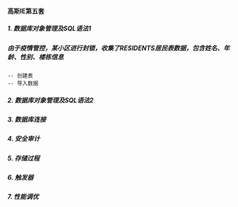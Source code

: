 #### 高斯IE第五套

##### 1. 数据库对象管理及SQL语法1

##### 	由于疫情管控，某小区进行封锁，收集了RESIDENTS居民表数据，包含姓名、年龄、性别、楼栋信息

```
-- 创建表
-- 导入数据 
```

##### 2. 数据库对象管理及SQL语法2

##### 3. 数据库连接

##### 4. 安全审计

##### 5. 存储过程

##### 6. 触发器

##### 7. 性能调优

